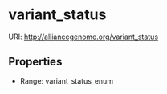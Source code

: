 # variant_status



URI: http://alliancegenome.org/variant_status



<!-- no inheritance hierarchy -->


## Properties

 * Range: variant_status_enum


